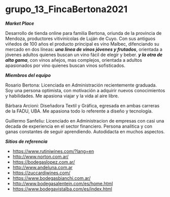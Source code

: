 # grupo_13_FincaBertona2021

***Market Place***

Desarrollo de tienda online para familia Bertona, oriunda de la provincia de Mendoza, productores vitivinícolas de Luján de Cuyo.
Con sus antiguos viñedos de 100 años el producto principal es vino Malbec, difenciando su mercado en dos líneas:
***una linea de vinos jóvenes y frutados***, orientada a jóvenes adultos quienes buscan un vino fácil de elegir y beber.
***y la otra de alta gama***, con vinos añejos, mas complejos, orientada a adultos apasionados por vino quienes buscan vinos sofisticados.

***Miembros del equipo***

Rosario Bertona: Licenciada en Administración recientemente graduada. Soy una persona optimista, con motivación a adquirir nuevos conocimientos y habilidades. Me apasiona viajar y la vida al aire libre. 

Bárbara Arcioni: Diseñadora Textil y Gráfica, egresada en ambas carreras de la FADU, UBA. Me apasiona todo lo referente a diseño y tecnología.

Guillermo Sanfeliu: Licenciado en Administracion de empresas con casi una decada de experiencia en el sector financiero. Persona analitica y con ganas constantes de seguir aprendiendo. Autodidacta en muchos aspectos.


***Sitios de referencia***
* https://www.rutiniwines.com/?lang=en
* http://www.norton.com.ar/
* https://bodegaslopez.com.ar/
* http://www.andeluna.com.ar
* https://zuccardiwines.com/
* https://www.bodegasbianchi.com.ar/
* http://www.bodegasalentein.com/es/home.html
* https://www.bodegavistalba.com/es/index.html
